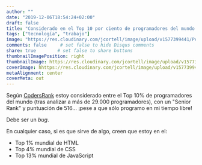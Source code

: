 ```yaml
---
author: ""
date: "2019-12-06T18:54:24+02:00"
draft: false
title: "Considerado en el Top 10 por ciento de programadores del mundo... ya"
tags: ["tecnología", "trabajo"]
image: "https://res.cloudinary.com/jcortell/image/upload/v1577399441/Personal/CodersRank.png"
comments: false     # set false to hide Disqus comments
share: true        # set false to share buttons
thumbnailImagePosition: right
thumbnailImage: https://res.cloudinary.com/jcortell/image/upload/v1577399441/Personal/CodersRank.png
coverImage: hhttps://res.cloudinary.com/jcortell/image/upload/v1577399441/Personal/CodersRank.png
metaAlignment: center
coverMeta: out
---
```


Según [CodersRank](https://profile.codersrank.io/user/jcortell) estoy considerado entre el Top 10% de programadores del mundo (tras analizar a más de 29.000 programadores), con un "Senior Rank" y puntuación de 516... ¡pese a que sólo programo en mi tiempo libre!

<!--more-->

Debe ser un *bug*.

En cualquier caso, si es que sirve de algo, creen que estoy en el:

* Top 1% mundial de HTML
* Top 4% mundial de CSS
* Top 13% mundial de JavaScript
